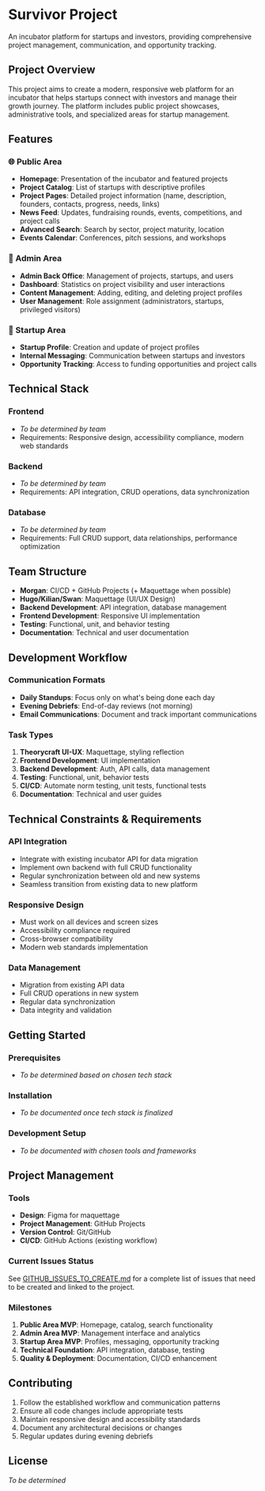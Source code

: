 # Survivor Project

An incubator platform for startups and investors, providing comprehensive project management, communication, and opportunity tracking.

## Project Overview

This project aims to create a modern, responsive web platform for an incubator that helps startups connect with investors and manage their growth journey. The platform includes public project showcases, administrative tools, and specialized areas for startup management.

## Features

### 🌐 Public Area
- **Homepage**: Presentation of the incubator and featured projects
- **Project Catalog**: List of startups with descriptive profiles  
- **Project Pages**: Detailed project information (name, description, founders, contacts, progress, needs, links)
- **News Feed**: Updates, fundraising rounds, events, competitions, and project calls
- **Advanced Search**: Search by sector, project maturity, location
- **Events Calendar**: Conferences, pitch sessions, and workshops

### 🔧 Admin Area  
- **Admin Back Office**: Management of projects, startups, and users
- **Dashboard**: Statistics on project visibility and user interactions
- **Content Management**: Adding, editing, and deleting project profiles
- **User Management**: Role assignment (administrators, startups, privileged visitors)

### 🚀 Startup Area
- **Startup Profile**: Creation and update of project profiles
- **Internal Messaging**: Communication between startups and investors  
- **Opportunity Tracking**: Access to funding opportunities and project calls

## Technical Stack

### Frontend
- *To be determined by team*
- Requirements: Responsive design, accessibility compliance, modern web standards

### Backend  
- *To be determined by team*
- Requirements: API integration, CRUD operations, data synchronization

### Database
- *To be determined by team*  
- Requirements: Full CRUD support, data relationships, performance optimization

## Team Structure

- **Morgan**: CI/CD + GitHub Projects (+ Maquettage when possible)
- **Hugo/Kilian/Swan**: Maquettage (UI/UX Design)
- **Backend Development**: API integration, database management
- **Frontend Development**: Responsive UI implementation
- **Testing**: Functional, unit, and behavior testing
- **Documentation**: Technical and user documentation

## Development Workflow

### Communication Formats
- **Daily Standups**: Focus only on what's being done each day
- **Evening Debriefs**: End-of-day reviews (not morning)
- **Email Communications**: Document and track important communications

### Task Types
1. **Theorycraft UI-UX**: Maquettage, styling reflection
2. **Frontend Development**: UI implementation
3. **Backend Development**: Auth, API calls, data management
4. **Testing**: Functional, unit, behavior tests
5. **CI/CD**: Automate norm testing, unit tests, functional tests
6. **Documentation**: Technical and user guides

## Technical Constraints & Requirements

### API Integration
- Integrate with existing incubator API for data migration
- Implement own backend with full CRUD functionality
- Regular synchronization between old and new systems
- Seamless transition from existing data to new platform

### Responsive Design
- Must work on all devices and screen sizes
- Accessibility compliance required
- Cross-browser compatibility
- Modern web standards implementation

### Data Management
- Migration from existing API data
- Full CRUD operations in new system
- Regular data synchronization
- Data integrity and validation

## Getting Started

### Prerequisites
- *To be determined based on chosen tech stack*

### Installation
- *To be documented once tech stack is finalized*

### Development Setup
- *To be documented with chosen tools and frameworks*

## Project Management

### Tools
- **Design**: Figma for maquettage
- **Project Management**: GitHub Projects
- **Version Control**: Git/GitHub
- **CI/CD**: GitHub Actions (existing workflow)

### Current Issues Status
See [GITHUB_ISSUES_TO_CREATE.md](./GITHUB_ISSUES_TO_CREATE.md) for a complete list of issues that need to be created and linked to the project.

### Milestones
1. **Public Area MVP**: Homepage, catalog, search functionality
2. **Admin Area MVP**: Management interface and analytics
3. **Startup Area MVP**: Profiles, messaging, opportunity tracking  
4. **Technical Foundation**: API integration, database, testing
5. **Quality & Deployment**: Documentation, CI/CD enhancement

## Contributing

1. Follow the established workflow and communication patterns
2. Ensure all code changes include appropriate tests
3. Maintain responsive design and accessibility standards
4. Document any architectural decisions or changes
5. Regular updates during evening debriefs

## License

*To be determined*
